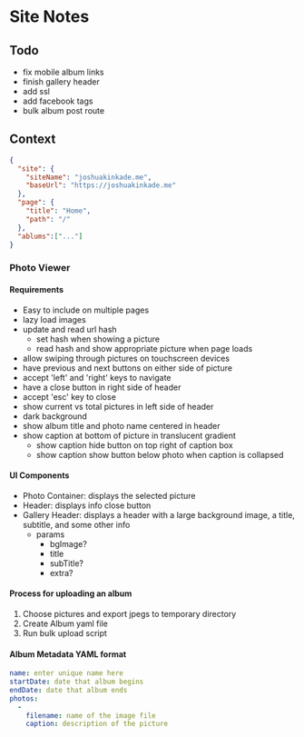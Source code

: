 # Site Notes

## Todo

- fix mobile album links
- finish gallery header
- add ssl
- add facebook tags
- bulk album post route

## Context

```json
{
  "site": {
    "siteName": "joshuakinkade.me",
    "baseUrl": "https://joshuakinkade.me"
  },
  "page": {
    "title": "Home",
    "path": "/"
  },
  "ablums":["..."]
}
```

### Photo Viewer
#### Requirements
- Easy to include on multiple pages
- lazy load images
- update and read url hash
  - set hash when showing a picture
  - read hash and show appropriate picture when page loads
- allow swiping through pictures on touchscreen devices
- have previous and next buttons on either side of picture
- accept 'left' and 'right' keys to navigate
- have a close button in right side of header
- accept 'esc' key to close
- show current vs total pictures in left side of header
- dark background
- show album title and photo name centered in header
- show caption at bottom of picture in translucent gradient
  - show caption hide button on top right of caption box
  - show caption show button below photo when caption is collapsed

#### UI Components
- Photo Container: displays the selected picture
- Header: displays info close button
- Gallery Header: displays a header with a large background image, a title, subtitle, and some other info
  - params
    - bgImage?
    - title
    - subTitle?
    - extra?

#### Process for uploading an album
1. Choose pictures and export jpegs to temporary directory
2. Create Album yaml file
3. Run bulk upload script

#### Album Metadata YAML format
```yaml
name: enter unique name here
startDate: date that album begins
endDate: date that album ends
photos:
  -
    filename: name of the image file
    caption: description of the picture
```
